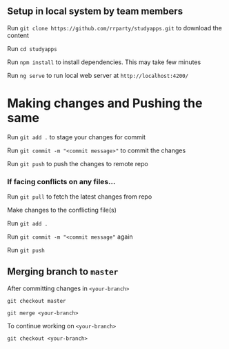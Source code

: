 ## Setup in local system by team members

Run `git clone https://github.com/rrparty/studyapps.git` to download the content

Run `cd studyapps` 

Run `npm install` to install dependencies. This may take few minutes

Run `ng serve` to run local web server at `http://localhost:4200/`


# Making changes and Pushing the same

Run `git add .` to stage your changes for commit

Run `git commit -m "<commit message>"` to commit the changes

Run `git push` to push the changes to remote repo

### If facing conflicts on any files...

Run `git pull` to fetch the latest changes from repo

Make changes to the conflicting file(s)

Run `git add .`

Run `git commit -m "<commit message"` again

Run `git push`

## Merging branch to `master`

After committing changes in `<your-branch>`

`git checkout master`

`git merge <your-branch>`
 
 To continue working on `<your-branch>`
 
 `git checkout <your-branch>`

